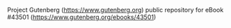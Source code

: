 Project Gutenberg (https://www.gutenberg.org) public repository for eBook #43501 (https://www.gutenberg.org/ebooks/43501)
